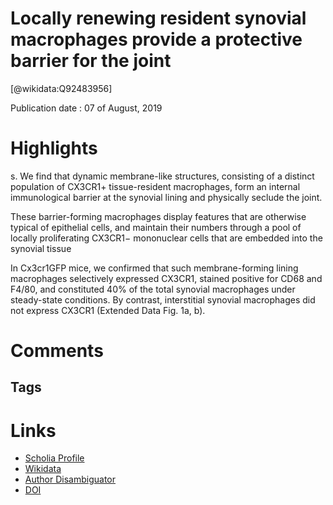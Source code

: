 
Locally renewing resident synovial macrophages provide a protective barrier for the joint
=========================================================================================
  
  [@wikidata:Q92483956]  
  
Publication date : 07 of August, 2019  

# Highlights

s. We find that dynamic membrane-like structures, consisting of a distinct population of CX3CR1+ tissue-resident macrophages, form an internal immunological barrier at the synovial lining and physically seclude the joint.

These barrier-forming macrophages display features that are otherwise typical of epithelial cells, and maintain their numbers through a pool of locally proliferating CX3CR1− mononuclear cells that are embedded into the synovial tissue

In Cx3cr1GFP mice, we confirmed that such membrane-forming lining macrophages selectively expressed CX3CR1, stained positive for CD68 and F4/80, and constituted 40% of the total synovial macrophages under steady-state conditions. By contrast, interstitial synovial macrophages did not express CX3CR1 (Extended Data Fig. 1a, b).


# Comments

## Tags

# Links
  
 * [Scholia Profile](https://scholia.toolforge.org/work/Q92483956)  
 * [Wikidata](https://www.wikidata.org/wiki/Q92483956)  
 * [Author Disambiguator](https://author-disambiguator.toolforge.org/work_item_oauth.php?id=Q92483956&batch_id=&match=1&author_list_id=&doit=Get+author+links+for+work)  
 * [DOI](https://doi.org/10.1038/S41586-019-1471-1)  
